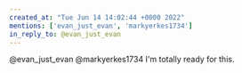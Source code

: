 ```yaml
---
created_at: "Tue Jun 14 14:02:44 +0000 2022"
mentions: ['evan_just_evan', 'markyerkes1734']
in_reply_to: @evan_just_evan
---
```


@evan_just_evan @markyerkes1734 I'm totally ready for this.